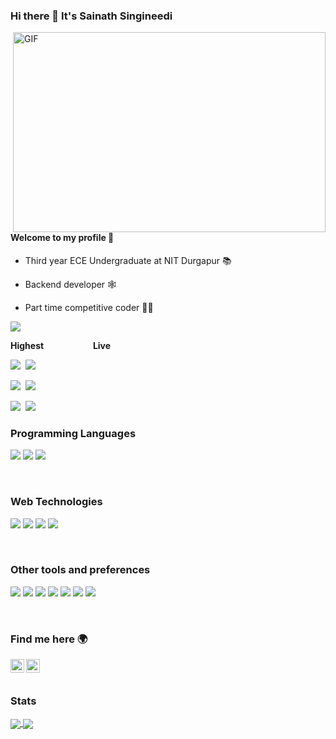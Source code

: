 ### Hi there 👋 It's Sainath Singineedi

  <img align="right" alt="GIF" src="https://github.com/abhisheknaiidu/abhisheknaiidu/blob/master/code.gif?raw=true" width="500" height="320" />

#### Welcome to my profile 🙎️

- Third year ECE Undergraduate at NIT Durgapur 📚

- Backend developer 🕸️

- Part time competitive coder 🐱‍💻

![](https://komarev.com/ghpvc/?username=sainad2222)

**Highest** &nbsp;&nbsp;&nbsp;&nbsp;&nbsp;&nbsp;&nbsp;&nbsp;&nbsp;&nbsp;&nbsp;&nbsp;&nbsp;&nbsp;&nbsp;&nbsp;&nbsp;&nbsp; **Live**

[<img src="https://img.shields.io/badge/Codechef-1825-blue?style=flat&logo=codechef"/>](https://www.codechef.com/users/sainad)&nbsp;&nbsp;[<img src="https://img.shields.io/badge/dynamic/json?&color=blue&logo=codechef&label=Codechef&url=https://competitive-coding-api.herokuapp.com/api/codechef/sainad&query=%24.rating&cacheSeconds=86400"/>](https://www.codechef.com/users/sainad)

[<img src="https://img.shields.io/badge/Codeforces-1364-red?style=flat&logo=codeforces"/>](https://codeforces.com/profile/sainad)&nbsp;&nbsp;[<img src="https://img.shields.io/badge/dynamic/json?&color=red&logo=codeforces&label=Codeforces&url=https://competitive-coding-api.herokuapp.com/api/codeforces/sainad&query=%24.rating&cacheSeconds=86400"/>](https://codeforces.com/profile/sainad)

[<img src="https://img.shields.io/badge/Atcoder-762-yellow?style=flat"/>](https://atcoder.jp/users/sainad)&nbsp;&nbsp;[<img src="https://img.shields.io/badge/dynamic/json?&color=yellow&logo=atcoder&label=Atcoder&url=https://competitive-coding-api.herokuapp.com/api/atcoder/sainad&query=%24.rating&cacheSeconds=86400"/>](https://atcoder.jp/users/sainad)



### Programming Languages
<img src="https://img.shields.io/badge/-Python-blue?style=flat&logo=python&logoColor=white"> <img src="https://img.shields.io/badge/-JavaScript-eed718?style=flat&logo=javascript&logoColor=ffffff"> <img src='https://img.shields.io/badge/-C%20&%20C++-659ad2?style=flat&logo=c%2B%2B&logoColor=ffffff'>


</br>


### Web Technologies
<img src='https://img.shields.io/badge/-Django-black?style=flat&logo=django&logoColor=blue'> <img src='https://img.shields.io/badge/-React-white?style=plastic&logo=react&logoColor=blue'> <img src="https://img.shields.io/badge/-Express-black?style=plastic&logo=express&logoColor=green"> <img src='https://img.shields.io/badge/-MongoDB-white?style=plastic&logo=mongodb&logoColor=green'>

</br>



### Other tools and preferences
<img src="http://img.shields.io/badge/-Git-F1502F?style=flat&logo=git&logoColor=FFFFFF"> <img src="http://img.shields.io/badge/-Github-000000?style=flat&logo=github&logoColor=FFFFFF"> <img src="http://img.shields.io/badge/-VS%20Code-007ACC?style=flat&logo=visual%20studio%20code&logoColor=white">
<img src="http://img.shields.io/badge/-Heroku-430098?style=flat&logo=heroku&logoColor=white"> <img src='https://img.shields.io/badge/-Ubuntu-%23c64423?style=flat&logo=ubuntu&logoColor=yellow'> <img src='https://img.shields.io/badge/-ArchLinux-green?style=flat&logo=Arch-Linux&logoColor=blue'> <img src="https://img.shields.io/badge/-NeoVim-black?style=plastic&logo=neovim&logoColor=blue">

[comment]: <> (<img src="https://img.shields.io/badge/-Docker-white?style=flat&logo=docker&logoColor=blue">)

</br>



### Find me here 🌍
[<img align="left" alt="sainad2222 | LinkedIn" width="22px" src="https://cdn.jsdelivr.net/npm/simple-icons@v3/icons/linkedin.svg" />][linkedin]
[<img align="left" alt="sainad2222 | mail" width="22px" src="https://cdn.jsdelivr.net/npm/simple-icons@v3/icons/gmail.svg" />][gmail]
</br>
</br>




[linkedin]: https://www.linkedin.com/in/sainathsingineedi/
[gmail]: mailto:sainathsingineedi2222@gmail.com

### Stats

[comment]: <> (credits to: https://github.com/anuraghazra/github-readme-stats)

<a href="https://github.com/sainad2222">
  <img align="center" style="inline block" src="https://github-readme-stats.vercel.app/api?username=sainad2222&count_private=true&show_icons=true&theme=tokyonight" />
</a>

<a href="https://github.com/sainad2222">
  <img align="center" src="https://github-readme-stats.vercel.app/api/top-langs/?username=sainad2222&layout=compact&height=195&width=495" />
</a>



